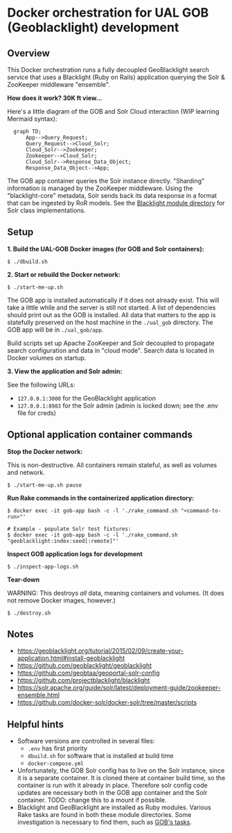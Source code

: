 # Docker orchestration for UAL GOB (Geoblacklight) development

## Overview

This Docker orchestration runs a fully decoupled GeoBlacklight search service that uses a Blacklight (Ruby on Rails) application querying the Solr & ZooKeeper middleware "ensemble".

**How does it work? 30K ft view...**

Here's a little diagram of the GOB and Solr Cloud interaction (WIP learning Mermaid syntax):

```mermaid
  graph TD;
      App-->Query_Request;
      Query_Request-->Cloud_Solr;
      Cloud_Solr-->Zookeeper;
      Zookeeper-->Cloud_Solr;
      Cloud_Solr-->Response_Data_Object;
      Response_Data_Object-->App;
```

 The GOB app container queries the Solr instance directly. "Sharding" information is managed by the ZooKeeper middleware. Using the "blacklight-core" metadata, Solr sends back its data response in a format that can be ingested by RoR models. See the [Blacklight module directory](https://github.com/projectblacklight/blacklight/tree/main/lib/blacklight/solr) for Solr class implementations.

## Setup

**1. Build the UAL-GOB Docker images (for GOB and Solr containers):**

```shell
$ ./dbuild.sh
```

**2. Start or rebuild the Docker network:**

```shell
$ ./start-me-up.sh
```

The GOB app is installed automatically if it does not already exist. This will take a little while and the server is still not started. A list of dependencies should print out as the GOB is installed. All data that matters to the app is statefully preserved on the host machine in the `./ual_gob` directory. The GOB app will be in `./ual_gob/app`.

Build scripts set up Apache ZooKeeper and Solr decoupled to propagate search configuration and data in "cloud mode". Search data is located in Docker volumes on startup.

**3. View the application and Solr admin:**

See the following URLs:

* `127.0.0.1:3000` for the GeoBlacklight application
* `127.0.0.1:8983` for the Solr admin (admin is locked down; see the .env file for creds)

## Optional application container commands

**Stop the Docker network:**

This is non-destructive. All containers remain stateful, as well as volumes and network.

```shell
$ ./start-me-up.sh pause
```

**Run Rake commands in the containerized application directory:**

```shell
$ docker exec -it gob-app bash -c -l './rake_command.sh "<command-to-run>"'

# Example - populate Solr test fixtures:
$ docker exec -it gob-app bash -c -l './rake_command.sh "geoblacklight:index:seed[:remote]"'
```

**Inspect GOB application logs for development**

```shell
$ ./inspect-app-logs.sh
```

**Tear-down**

WARNING: This destroys _all_ data, meaning containers and volumes. (It does not remove Docker images, however.)

```shell
$ ./destroy.sh
```

## Notes

* https://geoblacklight.org/tutorial/2015/02/09/create-your-application.html#install-geoblacklight
* https://github.com/geoblacklight/geoblacklight
* https://github.com/geobtaa/geoportal-solr-config
* https://github.com/projectblacklight/blacklight
* https://solr.apache.org/guide/solr/latest/deployment-guide/zookeeper-ensemble.html
* https://github.com/docker-solr/docker-solr/tree/master/scripts

## Helpful hints

* Software versions are controlled in several files:
  * `.env` has first priority
  * `dbuild.sh` for software that is installed at build time
  * `docker-compose.yml`
* Unfortunately, the GOB Solr config has to live on the Solr instance, since it is a separate container. It is cloned there at container build time, so the container is run with it already in place. Therefore solr config code updates are necessary both in the GOB app container and the Solr container. TODO: change this to a mount if possible.
* Blacklight and GeoBlacklight are installed as Ruby modules. Various Rake tasks are found in both these module directories. Some investigation is necessary to find them, such as [GOB's tasks](https://github.com/geoblacklight/geoblacklight/blob/main/lib/tasks/geoblacklight.rake).
